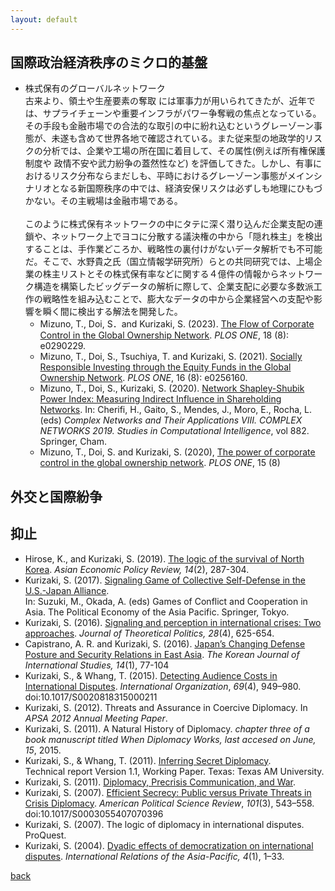 ```yaml
---
layout: default
---
```


## 国際政治経済秩序のミクロ的基盤
- 株式保有のグローバルネットワーク<br>
古来より、領土や生産要素の奪取 には軍事力が用いられてきたが、近年では、サプライチェーンや重要インフラがパワー争奪戦の焦点となっている。その手段も金融市場での合法的な取引の中に紛れ込むというグレーゾーン事態が、未遂も含めて世界各地で確認されている。また従来型の地政学的リスクの分析では、企業や工場の所在国に着目して、その属性(例えば所有権保護制度や 政情不安や武力紛争の蓋然性など) を評価してきた。しかし、有事におけるリスク分布ならまだしも、平時におけるグレーゾーン事態がメインシナリオとなる新国際秩序の中では、経済安保リスクは必ずしも地理にひもづかない。その主戦場は金融市場である。<br><br>
このように株式保有ネットワークの中にタテに深く潜り込んだ企業支配の連鎖や、ネットワーク上でヨコに分散する議決権の中から「隠れ株主」を検出することは、手作業どころか、戦略性の裏付けがないデータ解析でも不可能だ。そこで、水野貴之氏（国立情報学研究所）らとの共同研究では、上場企業の株主リストとその株式保有率などに関する４億件の情報からネットワーク構造を構築したビッグデータの解析に際して、企業支配に必要な多数派工作の戦略性を組み込むことで、膨大なデータの中から企業経営への支配や影響を瞬く間に検出する解法を開発した。
  - Mizuno, T., Doi, S．and Kurizaki, S. (2023). [The Flow of Corporate Control in the Global Ownership Network](https://doi.org/10.1371/journal.pone.0290229). 
  _PLOS ONE_, 18 (8): e0290229.
  - Mizuno, T., Doi, S., Tsuchiya, T. and Kurizaki, S. (2021). [Socially Responsible Investing through the Equity Funds in the Global Ownership Network](https://doi.org/10.1371/journal.pone.0256160). _PLOS ONE_, 16 (8): e0256160.
  - Mizuno, T., Doi, S., Kurizaki, S. (2020). [Network Shapley-Shubik Power Index: Measuring Indirect Influence in Shareholding Networks](https://doi.org/10.1007/978-3-030-36683-4_49). In: Cherifi, H., Gaito, S., Mendes, J., Moro, E., Rocha, L. (eds) _Complex Networks and Their Applications VIII. COMPLEX NETWORKS 2019. Studies in Computational Intelligence_, vol 882. Springer, Cham.
  - Mizuno, T., Doi, S. and Kurizaki, S. (2020), [The power of corporate control in the global ownership network](https://doi.org/10.1371/journal.pone.0237862).
  _PLOS ONE_, 15 (8)

## 外交と国際紛争

## 抑止


- Hirose, K., and Kurizaki, S. (2019). [The logic of the survival of North Korea](https://onlinelibrary.wiley.com/doi/abs/10.1111/aepr.12267).
  _Asian Economic Policy Review, 14_(2), 287-304.
- Kurizaki, S. (2017). [Signaling Game of Collective Self-Defense in the U.S.-Japan Alliance](https://link.springer.com/chapter/10.1007/978-4-431-56466-9_2). \
  In: Suzuki, M., Okada, A. (eds) Games of Conflict and Cooperation in Asia. The Political Economy of the Asia Pacific. Springer, Tokyo.
- Kurizaki, S. (2016). [Signaling and perception in international crises: Two approaches](https://doi.org/10.1177/0951629815603492).  _Journal of Theoretical Politics, 28_(4), 625-654.
- Capistrano, A. R. and Kurizaki, S. (2016). [Japan’s Changing Defense Posture and Security Relations in East Asia](https://www.dbpia.co.kr/Journal/articleDetail?nodeId=NODE06664560).
  _The Korean Journal of International Studies, 14_(1), 77-104
- Kurizaki, S., & Whang, T. (2015). [Detecting Audience Costs in International Disputes](https://www.cambridge.org/core/journals/international-organization/article/abs/detecting-audience-costs-in-international-disputes/7D0CCFC0773CC93672DCF1EC0F7B77DC).
  _International Organization_, _69_(4), 949–980. doi:10.1017/S0020818315000211
- Kurizaki, S. (2012). Threats and Assurance in Coercive Diplomacy. 
  In _APSA 2012 Annual Meeting Paper_.
- Kurizaki, S. (2011). A Natural History of Diplomacy.
  _chapter three of a book manuscript titled When Diplomacy Works, last accesed on June, 15_, 2015.
- Kurizaki, S., & Whang, T. (2011). [Inferring Secret Diplomacy](https://scholar.google.com/scholar?oi=bibs&cluster=6305294747929944017&btnI=1&hl=ja).\
  Technical report Version 1.1, Working Paper. Texas: Texas AM University.
- Kurizaki, S. (2011). [Diplomacy, Precrisis Communication, and War](https://www.f.waseda.jp/kurizaki/dpw.slide.s.pdf).
- Kurizaki, S. (2007). [Efficient Secrecy: Public versus Private Threats in Crisis Diplomacy](https://www.cambridge.org/core/journals/american-political-science-review/article/abs/efficient-secrecy-public-versus-private-threats-in-crisis-diplomacy/B1150C7FD2400BE8E7F60F8C2D4141D7).
  _American Political Science Review_, _101_(3), 543–558. doi:10.1017/S0003055407070396
- Kurizaki, S. (2007). The logic of diplomacy in international disputes.
  ProQuest.
- Kurizaki, S. (2004). [Dyadic effects of democratization on international disputes](https://doi.org/10.1093/irap/4.1.1). 
  _International Relations of the Asia-Pacific, 4_(1), 1–33.



[back](./)
